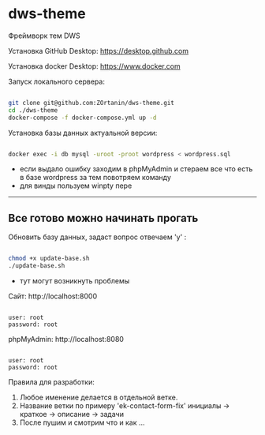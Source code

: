 # dws-theme
Фреймворк тем DWS


Установка GitHub Desktop:
https://desktop.github.com


Установка docker Desktop:
https://www.docker.com 


Запуск локального сервера:
```sh

git clone git@github.com:ZOrtanin/dws-theme.git
cd ./dws-theme
docker-compose -f docker-compose.yml up -d

```


Установка базы данных актуальной версии:
```sh

docker exec -i db mysql -uroot -proot wordpress < wordpress.sql

```
* если выдало ошибку заходим в phpMyAdmin и стераем все что есть в базе wordpress за тем повотряем команду
* для винды пользуем winpty пере

-----------------------------------
Все готово можно начинать прогать
-----------------------------------

Обновить базу данных, задаст вопрос отвечаем 'y' :
```sh

chmod +x update-base.sh
./update-base.sh

```
* тут могут возникнуть проблемы 



Сайт:
http://localhost:8000
```

user: root
password: root

```

phpMyAdmin:
http://localhost:8080
```

user: root
password: root

```


Правила для разработки:
1. Любое именение делается в отдельной ветке.
2. Название ветки по примеру 'ek-contact-form-fix' инициалы -> краткое -> описание -> задачи
3. После пушим и смотрим что и как ... 
